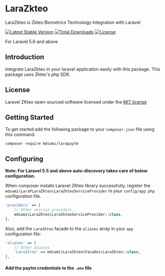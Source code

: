 # LaraZkteo
LaraZkteo is Zkteo  Biometrics Technology Integration with Laravel

[![Latest Stable Version](https://poser.pugx.org/mdsami/larapaytm/v/stable)](https://packagist.org/packages/mdsami/larapaytm)
[![Total Downloads](https://poser.pugx.org/mdsami/larapaytm/downloads)](https://packagist.org/packages/mdsami/larapaytm)
[![License](https://poser.pugx.org/mdsami/larapaytm/license)](https://packagist.org/packages/mdsami/larapaytm)



For Laravel 5.6 and above

## Introduction
Integrate LaraZkteo  in your laravel application easily with this package. This package uses Zkteo's php SDK.

## License
Laravel ZKteo  open-sourced software licensed under the [MIT license](http://opensource.org/licenses/MIT)

## Getting Started
To get started add the following package to your `composer.json` file using this command.

    composer require mdsami/larapaytm

## Configuring
**Note: For Laravel 5.5 and above auto-discovery takes care of below configuration.**

When composer installs Laravel ZKteo  library successfully, register the `mdsami\LaraPLaraZkteo\LaraZkteoServiceProvider` in your `config/app.php` configuration file.

```php
'providers' => [
    // Other service providers...
    mdsami\LaraZkteo\LaraZkteoServiceProvider::class,
],
```
Also, add the `LaraZkteo` facade to the `aliases` array in your `app` configuration file:

```php
'aliases' => [
    // Other aliases
    'LaraZkteo' => mdsami\LaraZkteo\Facades\LaraZkteo::class,
],
```
#### Add the paytm credentials to the `.env` file